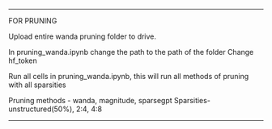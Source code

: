 *******
FOR PRUNING

Upload entire wanda pruning folder to drive. 

In pruning_wanda.ipynb change the path to the path of the folder 
Change hf_token 

Run all cells in pruning_wanda.ipynb, this will run all methods of pruning with all sparsities

Pruning methods - wanda, magnitude, sparsegpt
Sparsities- unstructured(50%), 2:4, 4:8
*******
